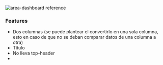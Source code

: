![area-dashboard reference](dwck-cei-tool/screenshots/area-dashboard.png)

### Features 
- Dos columnas (se puede plantear el convertirlo en una sola columna, esto en caso de que no se deban comparar datos de una columna a otra)
- Título
- No lleva top-header
- 